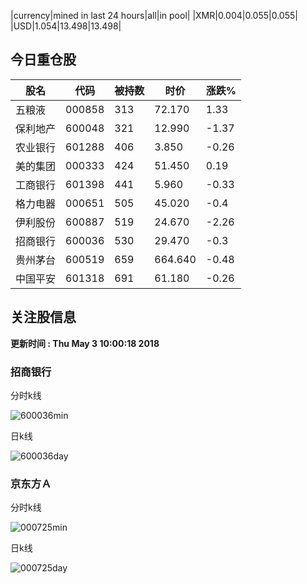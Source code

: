|currency|mined in last 24 hours|all|in pool|
|XMR|0.004|0.055|0.055|
|USD|1.054|13.498|13.498|

## 今日重仓股 

|股名|代码|被持数|时价|涨跌%|
|---|---|---|---|---|
|五粮液|000858|313|72.170|1.33|
|保利地产|600048|321|12.990|-1.37|
|农业银行|601288|406|3.850|-0.26|
|美的集团|000333|424|51.450|0.19|
|工商银行|601398|441|5.960|-0.33|
|格力电器|000651|505|45.020|-0.4|
|伊利股份|600887|519|24.670|-2.26|
|招商银行|600036|530|29.470|-0.3|
|贵州茅台|600519|659|664.640|-0.48|
|中国平安|601318|691|61.180|-0.26|

## 关注股信息
**更新时间 : Thu May  3 10:00:18 2018**
### 招商银行 
分时k线

![600036min](http://image.sinajs.cn/newchart/min/n/sh600036.gif)

日k线

![600036day](http://image.sinajs.cn/newchart/daily/n/sh600036.gif)

### 京东方Ａ 
分时k线

![000725min](http://image.sinajs.cn/newchart/min/n/sz000725.gif)

日k线

![000725day](http://image.sinajs.cn/newchart/daily/n/sz000725.gif)
